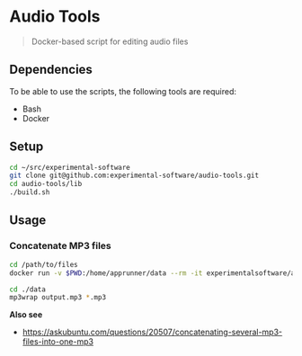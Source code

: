 # Audio Tools

> Docker-based script for editing audio files

## Dependencies

To be able to use the scripts, the following tools are required:

- Bash
- Docker

## Setup

```sh
cd ~/src/experimental-software
git clone git@github.com:experimental-software/audio-tools.git
cd audio-tools/lib
./build.sh
```

## Usage

### Concatenate MP3 files

```sh
cd /path/to/files
docker run -v $PWD:/home/apprunner/data --rm -it experimentalsoftware/audio-tools /bin/bash
```

```sh
cd ./data
mp3wrap output.mp3 *.mp3
```

**Also see**

- https://askubuntu.com/questions/20507/concatenating-several-mp3-files-into-one-mp3

